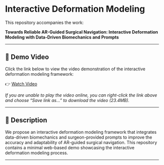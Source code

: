 # Interactive Deformation Modeling

This repository accompanies the work:

**Towards Reliable AR-Guided Surgical Navigation: Interactive Deformation Modeling with Data-Driven Biomechanics and Prompts** 

---

## 🎥 Demo Video

Click the link below to view the video demonstration of the interactive deformation modeling framework:

👉 [Watch Video](https://zhenghan98.github.io/video_demo/interactive_deformation_modeling.mp4)

*If you are unable to play the video online, you can right-click the link above and choose “Save link as...” to download the video (23.4MB).*

---

## 📄 Description

We propose an interactive deformation modeling framework that integrates data-driven biomechanics and surgeon-provided prompts to improve the accuracy and adaptability of AR-guided surgical navigation. This repository contains a minimal web-based demo showcasing the interactive deformation modeling process.

---
